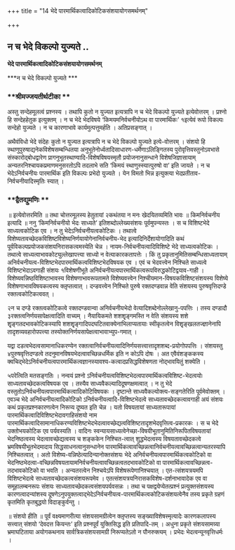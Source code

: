 +++
title = "14 भेदे पारमार्थिकत्वादिकोटिकसंशयायोगसमर्थनम्"

+++


## न च भेदे विकल्पो युज्यते ..

**भेदे पारमार्थिकत्वादिकोटिकसंशयायोगसमर्थनम्**

***न च भेदे विकल्पो युज्यते ***

### **श्रीमज्जयतीर्थटीका **

अस्तु सन्देहमूलत्वं प्रश्नस्य । तथापि कुतो न युज्यत इत्यत्रापि न च भेदे विकल्पो युज्यते इत्येवोत्तरम् । प्रश्नो हि सन्देहहेतुक इत्युक्तम् । न च भेदे भेदविषये ‘किमयमनिर्वचनीयोऽथ वा पारमार्थिकः’ १इत्येवं रूपो विकल्पः सन्देहो युज्यते । न च कारणाभावे कार्यमुत्पत्तुमर्हति । अतिप्रसङ्गात् ।

अथैवंविधो भेदे संदेहः कुतो न युज्यत इत्यत्रापि न च भेदे विकल्पो युज्यते इत्ये-वोत्तरम् । संशयो हि स्थाणुपुरुषाद्यनेकविशेषसम्बन्धितया अनुभूतेनोर्ध्वतादिसाधारण-धर्मेणाऽलिङ्गितस्य पुरोवृत्तिवस्तुनोऽवभासे संस्कारोद्बोधद्वारेण प्रागनुभूतस्थाण्वादि-विशेषविषयस्मृतौ प्रयोजनानुसन्धाने विशेषजिज्ञासायाम् अन्यतरनिश्चायकप्रमाणमनुसरतोऽपि तदलाभे सति ‘किमयं स्थाणुस्स्यात्पुरुषो वा’ इति जायते । न च भेदेऽनिर्वचनीयः पारमार्थिक इति विकल्पः प्रभेदो युज्यते । येन विमतो भिन्न इत्युक्त्या भेदप्रतीताव-निर्वचनीयादिस्मृतिः स्यात् ।

### **द्वैतद्युमणिः **

॥ इत्येवोत्तरमिति ॥ तथा चोत्तरमूलस्य हेतुतायां २कथंतया न मनः खेदयितव्यमिति भावः ॥ किमनिर्वचनीय इत्यादि ॥ ननु ‘किमनिर्वचनीयो भेदः साध्यते’ इतिशब्दोल्लेख्यसंशयः पूर्वमुपन्यस्तः । स च विशिष्टभेदे साध्यत्वकोटिक एव । न तु भेदेऽनिर्वचनीयत्वकोटिकः । तथात्वे विशेष्यतावच्छेदकविशिष्टविशेष्यनिर्णयायोगेनानिर्वचनीय-भेद इत्यादिनिर्देशायोगादिति कथं पूर्वविकल्पप्रयोजकसंशयनिरासकत्वमस्येति चेन्न । नायम-निर्वचनीयत्वादिविशिष्टे भेदे साध्यत्वकोटिकः । तथात्वे साध्यत्वाभावकोट्युल्लेखापत्त्या साध्यो न वेत्याकारकतापत्तेः । किं तु प्रकृतानुमितिसम्बन्धिसाध्यतायाम् अनिर्वचनीयत्व-विशिष्टभेदपारमार्थिकत्वविशिष्टभेदविषयक एव । एवं च भेदवत्त्वेन निश्चिते साध्यत्वे विशिष्टभेदाऽवगाही संशयः १विशेषणीभूते अनिर्वचनीयत्वपारमार्थिकत्वरूपविरुद्धकोटिद्वयाव-गाही । विशेष्यवन्निष्ठविशिष्टाभावस्य विशेषणाभावरूपतामते विशेष्यवत्त्वेन निश्चीयमान-विषयकविशिष्टसंशयस्य विशेष्ये विशेषणाभावविषयकत्वस्य क्लृप्तत्वात् । दन्डवत्त्वेन निश्चिते पुरुषे रक्तदण्डवान्न वेति संशयस्य पुरुषवृत्तिदण्डे रक्तत्वकोटिकत्ववत् ।

२न च दण्डे रक्तत्वकोटिकत्वे रक्तदण्डवान्वा अनिर्वचनीयभेदो वेत्यादिशब्देनोल्लेखानु-पपत्तिः । तस्य दण्डादौ ३रक्तत्वनिर्णयसापेक्षत्वादिति वाच्यम् । नैयायिकमते शशशृृङ्गमस्ति न वेति संशयस्य शशे शृृङ्गतदभावकोटिकस्यापि शशशृृङ्गादिपदघटितवाक्येनाभिलाप्यतायाः स्वीकृतत्वेन विशृृङ्खलतज्ज्ञानेनापि तादृशव्यवहारोपपत्त्या तस्योक्तनिर्णयसापेक्षत्वाभावाभ्युप-गमात् ।

यद्वा दडत्वभेदत्वसामानाधिकरण्येन रक्तत्वानिर्वचनीयत्वादिनिर्णयसत्त्वात्तादृशशब्द-प्रयोगोपपत्तिः । संशयस्तु ४पुरुषवृत्तिदण्डत्वे तदनुमानविषयभेदत्वावच्छिन्नधर्मिक इति न कोऽपि दोषः । अत एवैवंशङ्ककस्य क्वचिद्भेदेऽनिर्वचनीयत्वपारमार्थिकत्वज्ञानस्यावश्य-कत्वादप्रसिद्धविशेषणता नोद्भावयितुं शक्येति ।

५परेत्विति मतसङ्गतिः । नन्वयं प्रश्नो ऽनिर्वचनीयत्वविशिष्टभेदत्वपारमार्थिकत्वविशिष्ट-भेदत्वयोः साध्यतावच्छेदकत्वविषयक एव । तस्यैव साध्यवैकल्यादिदूषणक्षमत्वात् । न तु भेदे वस्तुतोऽनिर्वचनीयत्वपारमार्थिकत्वादिकोटिविषयकः । दृष्टान्ते साध्यवैकल्योक्त्य-सङ्गतेरिति पूर्वमेवोक्तम् । एवञ्च भेदे अनिर्वचनीयत्वादिकोटिको ऽनिर्वचनीयत्वादि-विशिष्टभेदत्वे साध्यतावच्छेदकत्वावगाही अयं संशयः कथं प्रकृतप्रश्नकारणत्वेन निरूप्य दूष्यत इति चेन्न । यतो विषयतायां साध्यतारूपायां पारमार्थिकत्वादिविशिष्टभेदावगाहिसंशयो नाम पारमार्थिकत्वादिसामानाधिकरण्यविशिष्टभेदभेदत्वावच्छेद्यत्वविशिष्टतादृशभेदवृत्तित्व-प्रकारकः । स च भेदे उक्तोभयकोटिक एव पर्यवस्यति । वादिनः स्वन्यायसाध्यत्वेनेच्छा-विषयीभूतानुमितिनिरूपितविषयतायां भेदनिष्ठत्वस्य भेदत्वावच्छेद्यत्वस्य च शङ्ककेन निश्चित-त्वात् शुद्धभेदत्वस्य विषयतावच्छेदकत्वे भ्रमविषयीभूतभेदमादाय सिद्धसाधनत्वानुसन्धानेन पारमार्थिकत्वावच्छिन्नत्वानिर्वचनीयत्वावच्छिन्नत्वान्यतरस्यापि निश्चितत्वात् । अतो विशेष्य-वन्निष्ठेत्यादिन्यानोक्तसंशयः भेदे अनिर्वचनीयत्वपारमार्थिकत्वकोटिको वा भेदनिष्ठभेदत्वा-वच्छिन्नविषयतायामनिर्वचनीयत्वावच्छिन्नत्वतदभावकोटिको वा पारमार्थिकत्वावच्छिन्नत्व-तदभावकोटिको वा भवति । अन्यतरत्वेन निश्चयेऽपि विशेषरूपेणानिश्चयात् । एत-त्संशयत्रयमपि विशिष्टभेदत्वे साध्यतावच्छेदकत्वसंशयरूपमेव । एतत्संशयत्रयनिरासकविशेष-दर्शनाभावादेक एव वा समूहालम्बनरूपः संशयः साध्यतावच्छेदकत्वसंशयपर्यवसन्नः । तथा च पक्षद्वयेप्येतत्प्रश्नं प्रत्युक्तसंशयस्य कारणत्वादन्यांशस्य दूषणेऽनुपयुक्तत्वाद्भेदेऽनिर्वचनीयत्व-पारमार्थिकत्वकोटिकसंशयत्वेनैव तस्य प्रकृते ग्रहणं कृतमिति कृतबुद्धयो विदाङ्कुर्वन्तु ।

॥ संशयो हीति ॥ पूर्वं वक्ष्यमाणरीत्या संशयसामग्रीत्वेन क्लृप्तस्य सङ्ख्याविशेषस्मृत्यादेः कारणकलापस्य सत्त्वात् संशयो ‘देवदत्त कियन्तः’ इति प्रश्नपूर्वं युक्तिसिद्ध इति प्रतिपादि-तम् । अधुना प्रकृते संशयसामग्र्या भ्रमाघटिताया अयोगकथनाय सार्वत्रिकसंशयसामग्री निरूप्यतेऽतो न पौनरुक्त्यम् । प्रभेदः भेदत्वन्यूनवृत्तिधर्मः ।

